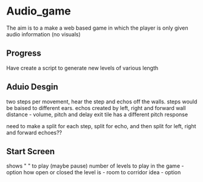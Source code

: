 # Audio_game

The aim is to a make a web based game in which the player is only given audio information (no visuals)

## Progress

Have create a script to generate new levels of various length

## Aduio Desgin
 two steps per movement, hear the step and echos off the walls.
 steps would be baised to different ears.
 echos created by left, right and forward wall distance - volume, pitch and delay
 exit tile has a different pitch response

 need to make a split for each step, split for echo, and then split for left, right and forward echoes?? 

## Start Screen
  shows " " to play (maybe pause)
  number of levels to play in the game - option
  how open or closed the level is - room to corridor idea - option